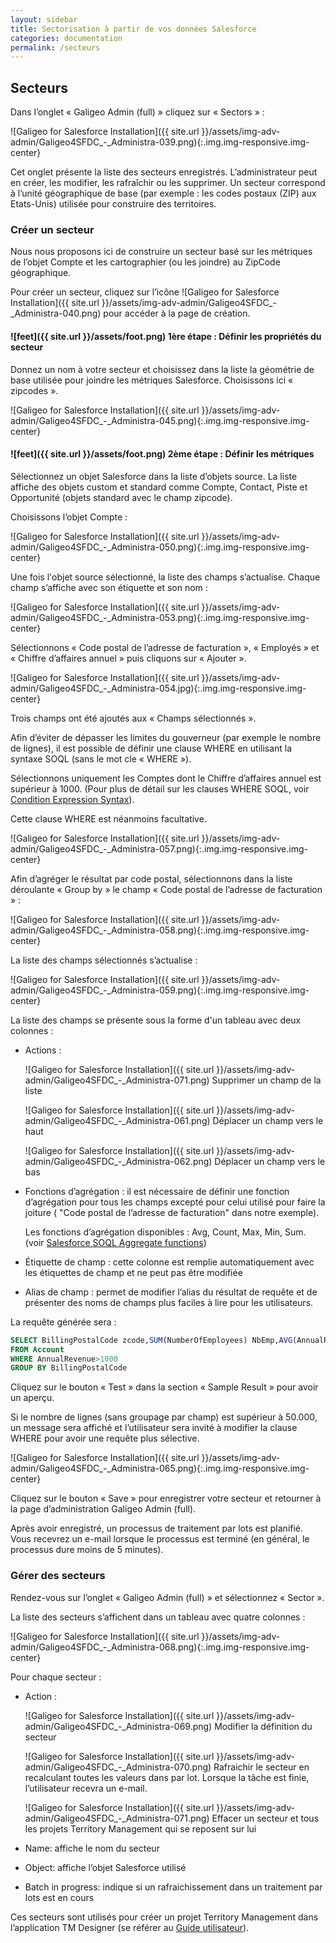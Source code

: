 ```yaml
---
layout: sidebar
title: Sectorisation à partir de vos données Salesforce
categories: documentation
permalink: /secteurs
---
```


## Secteurs

Dans l’onglet « Galigeo Admin (full) » cliquez sur « Sectors » :

![Galigeo for Salesforce Installation]({{ site.url }}/assets/img-adv-admin/Galigeo4SFDC_-_Administra-039.png){:.img.img-responsive.img-center}

Cet onglet présente la liste des secteurs enregistrés. L’administrateur peut en créer, les modifier, les rafraîchir ou les supprimer.
Un secteur correspond à l’unité géographique de base (par exemple : les codes postaux (ZIP) aux Etats-Unis) utilisée pour construire des territoires.

### Créer un secteur

Nous nous proposons ici de construire un secteur basé sur les métriques de l’objet Compte et les cartographier (ou les joindre) au ZipCode géographique.

Pour créer un secteur, cliquez sur l’icône ![Galigeo for Salesforce Installation]({{ site.url }}/assets/img-adv-admin/Galigeo4SFDC_-_Administra-040.png) pour accéder à la page de création.

#### ![feet]({{ site.url }}/assets/foot.png) 1ère étape : Définir les propriétés du secteur

Donnez un nom à votre secteur et choisissez dans la liste la géométrie de base utilisée pour joindre les métriques Salesforce. Choisissons ici « zipcodes ».

![Galigeo for Salesforce Installation]({{ site.url }}/assets/img-adv-admin/Galigeo4SFDC_-_Administra-045.png){:.img.img-responsive.img-center}

#### ![feet]({{ site.url }}/assets/foot.png) 2ème étape : Définir les métriques

Sélectionnez un objet Salesforce dans la liste d’objets source. La liste affiche des objets custom et standard comme Compte, Contact, Piste et Opportunité (objets standard avec le champ zipcode). 

Choisissons l’objet Compte :

![Galigeo for Salesforce Installation]({{ site.url }}/assets/img-adv-admin/Galigeo4SFDC_-_Administra-050.png){:.img.img-responsive.img-center}

Une fois l'objet source sélectionné, la liste des champs s’actualise. Chaque champ s’affiche avec son étiquette et son nom :

![Galigeo for Salesforce Installation]({{ site.url }}/assets/img-adv-admin/Galigeo4SFDC_-_Administra-053.png){:.img.img-responsive.img-center}

Sélectionnons « Code postal de l’adresse de facturation », « Employés » et « Chiffre d’affaires annuel » puis cliquons sur « Ajouter ».

![Galigeo for Salesforce Installation]({{ site.url }}/assets/img-adv-admin/Galigeo4SFDC_-_Administra-054.jpg){:.img.img-responsive.img-center}

Trois champs ont été ajoutés aux « Champs sélectionnés ».

Afin d’éviter de dépasser les limites du gouverneur (par exemple le nombre de lignes), il est possible de définir une clause WHERE en utilisant la syntaxe SOQL (sans le mot cle « WHERE »). 

Sélectionnons uniquement les Comptes dont le Chiffre d’affaires annuel est supérieur à 1000. (Pour plus de détail sur les clauses WHERE SOQL, voir [Condition Expression Syntax](https://developer.salesforce.com/docs/atlas.en-us.soql_sosl.meta/soql_sosl/sforce_api_calls_soql_select_conditionexpression.htm)). 

Cette clause WHERE est néanmoins facultative.

![Galigeo for Salesforce Installation]({{ site.url }}/assets/img-adv-admin/Galigeo4SFDC_-_Administra-057.png){:.img.img-responsive.img-center}

Afin d’agréger le résultat par code postal, sélectionnons dans la liste déroulante « Group by » le champ « Code postal de l’adresse de facturation » :

![Galigeo for Salesforce Installation]({{ site.url }}/assets/img-adv-admin/Galigeo4SFDC_-_Administra-058.png){:.img.img-responsive.img-center}

La liste des champs sélectionnés s’actualise :

![Galigeo for Salesforce Installation]({{ site.url }}/assets/img-adv-admin/Galigeo4SFDC_-_Administra-059.png){:.img.img-responsive.img-center}

La liste des champs se présente sous la forme d'un tableau avec deux colonnes :

- Actions :

	![Galigeo for Salesforce Installation]({{ site.url }}/assets/img-adv-admin/Galigeo4SFDC_-_Administra-071.png) Supprimer un champ de la liste

	![Galigeo for Salesforce Installation]({{ site.url }}/assets/img-adv-admin/Galigeo4SFDC_-_Administra-061.png) Déplacer un champ vers le haut

	![Galigeo for Salesforce Installation]({{ site.url }}/assets/img-adv-admin/Galigeo4SFDC_-_Administra-062.png) Déplacer un champ vers le bas


- Fonctions d’agrégation : il est nécessaire de définir une fonction d’agrégation pour tous les champs excepté pour celui utilisé pour faire la joiture ( "Code postal de l’adresse de facturation" dans notre exemple).

	Les fonctions d’agrégation disponibles : Avg, Count, Max, Min, Sum. (voir [Salesforce SOQL Aggregate functions](https://developer.salesforce.com/docs/atlas.en-us.soql_sosl.meta/soql_sosl/sforce_api_calls_soql_select_agg_functions.htm))
- Étiquette de champ : cette colonne est remplie automatiquement avec les étiquettes de champ et ne peut pas être modifiée
- Alias de champ : permet de modifier l’alias du résultat de requête et de présenter des noms de champs plus faciles à lire pour les utilisateurs.

La requête générée sera :

```sql
SELECT BillingPostalCode zcode,SUM(NumberOfEmployees) NbEmp,AVG(AnnualRevenue) AvgRevenue
FROM Account
WHERE AnnualRevenue>1000
GROUP BY BillingPostalCode
```


Cliquez sur le bouton « Test » dans la section « Sample Result » pour avoir un aperçu.

Si le nombre de lignes (sans groupage par champ) est supérieur à 50.000, un message sera affiché et l’utilisateur sera invité à modifier la clause WHERE pour avoir une requête plus sélective.

![Galigeo for Salesforce Installation]({{ site.url }}/assets/img-adv-admin/Galigeo4SFDC_-_Administra-065.png){:.img.img-responsive.img-center}

Cliquez sur le bouton « Save » pour enregistrer votre secteur et retourner à la page d’administration Galigeo Admin (full).

Après avoir enregistré, un processus de traitement par lots est planifié. Vous recevrez un e-mail lorsque le processus est terminé (en général, le processus dure moins de 5 minutes).

### Gérer des secteurs

Rendez-vous sur l’onglet « Galigeo Admin (full) » et sélectionnez « Sector ».

La liste des secteurs s’affichent dans un tableau avec quatre colonnes :

![Galigeo for Salesforce Installation]({{ site.url }}/assets/img-adv-admin/Galigeo4SFDC_-_Administra-068.png){:.img.img-responsive.img-center}

Pour chaque secteur :

- Action :

	![Galigeo for Salesforce Installation]({{ site.url }}/assets/img-adv-admin/Galigeo4SFDC_-_Administra-069.png) Modifier la définition du secteur

	![Galigeo for Salesforce Installation]({{ site.url }}/assets/img-adv-admin/Galigeo4SFDC_-_Administra-070.png) Rafraichir le secteur en recalculant toutes les valeurs dans par lot. Lorsque la tâche est finie, l’utilisateur recevra un e-mail.

	![Galigeo for Salesforce Installation]({{ site.url }}/assets/img-adv-admin/Galigeo4SFDC_-_Administra-071.png) Effacer un secteur et tous les projets Territory Management qui se reposent sur lui

- Name: affiche le nom du secteur
- Object: affiche l’objet Salesforce utilisé
- Batch in progress: indique si un rafraichissement dans un traitement par lots est en cours

Ces secteurs sont utilisés pour créer un projet Territory Management dans l’application TM Designer (se référer au [Guide utilisateur](/presentation-adv)).

